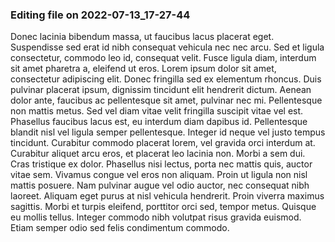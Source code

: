 

### Editing file on 2022-07-13_17-27-44

Donec lacinia bibendum massa, ut faucibus lacus placerat eget. Suspendisse sed erat id nibh consequat vehicula nec nec arcu. Sed et ligula consectetur, commodo leo id, consequat velit. Fusce ligula diam, interdum sit amet pharetra a, eleifend ut eros. Lorem ipsum dolor sit amet, consectetur adipiscing elit. Donec fringilla sed ex elementum rhoncus. Duis pulvinar placerat ipsum, dignissim tincidunt elit hendrerit dictum. Aenean dolor ante, faucibus ac pellentesque sit amet, pulvinar nec mi. Pellentesque non mattis metus. Sed vel diam vitae velit fringilla suscipit vitae vel est. Phasellus faucibus lacus est, eu interdum diam dapibus id. Pellentesque blandit nisl vel ligula semper pellentesque.
Integer id neque vel justo tempus tincidunt. Curabitur commodo placerat lorem, vel gravida orci interdum at. Curabitur aliquet arcu eros, et placerat leo lacinia non. Morbi a sem dui. Cras tristique ex dolor. Phasellus nisi lectus, porta nec mattis quis, auctor vitae sem. Vivamus congue vel eros non aliquam. Proin ut ligula non nisl mattis posuere. Nam pulvinar augue vel odio auctor, nec consequat nibh laoreet. Aliquam eget purus at nisl vehicula hendrerit. Proin viverra maximus sagittis. Morbi et turpis eleifend, porttitor orci sed, tempor metus. Quisque eu mollis tellus. Integer commodo nibh volutpat risus gravida euismod. Etiam semper odio sed felis condimentum commodo.


